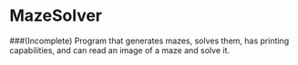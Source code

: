 # MazeSolver
###(Incomplete)
Program that generates mazes, solves them, has printing capabilities, and can read an image of a maze and solve it.
